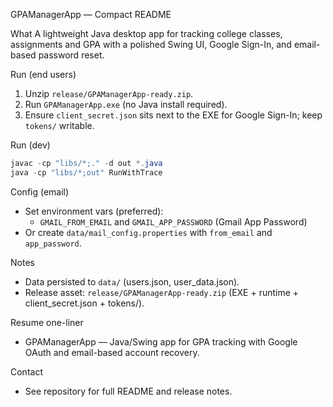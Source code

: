 GPAManagerApp — Compact README

What
A lightweight Java desktop app for tracking college classes, assignments and GPA with a polished Swing UI, Google Sign-In, and email-based password reset.

Run (end users)
1. Unzip `release/GPAManagerApp-ready.zip`.
2. Run `GPAManagerApp.exe` (no Java install required).
3. Ensure `client_secret.json` sits next to the EXE for Google Sign-In; keep `tokens/` writable.

Run (dev)
```powershell
javac -cp "libs/*;." -d out *.java
java -cp "libs/*;out" RunWithTrace
```

Config (email)
- Set environment vars (preferred):
  - `GMAIL_FROM_EMAIL` and `GMAIL_APP_PASSWORD` (Gmail App Password)
- Or create `data/mail_config.properties` with `from_email` and `app_password`.

Notes
- Data persisted to `data/` (users.json, user_data.json).
- Release asset: `release/GPAManagerApp-ready.zip` (EXE + runtime + client_secret.json + tokens/).

Resume one-liner
- GPAManagerApp — Java/Swing app for GPA tracking with Google OAuth and email-based account recovery.

Contact
- See repository for full README and release notes.